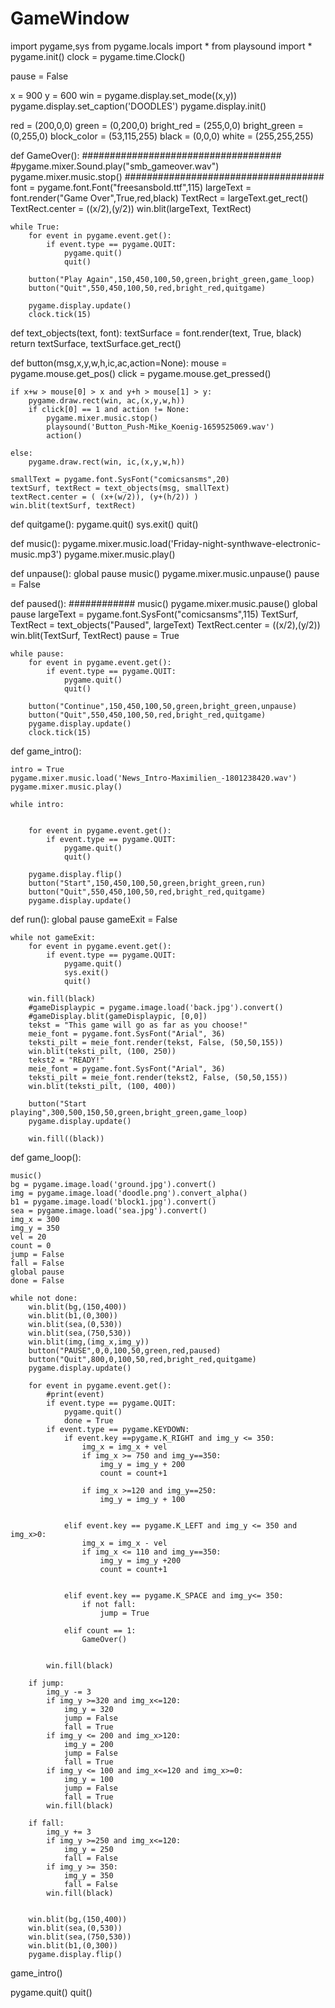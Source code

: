 # GameWindow
import pygame,sys
from pygame.locals import *
from playsound import *
pygame.init()
clock = pygame.time.Clock()

pause = False


x = 900
y = 600
win = pygame.display.set_mode((x,y))
pygame.display.set_caption('DOODLES')
pygame.display.init()

red = (200,0,0)
green = (0,200,0)
bright_red = (255,0,0)
bright_green = (0,255,0)
block_color = (53,115,255)
black = (0,0,0)
white = (255,255,255)

def GameOver():
    ####################################
    #pygame.mixer.Sound.play("smb_gameover.wav")
    pygame.mixer.music.stop()
    ####################################
    font = pygame.font.Font("freesansbold.ttf",115)
    largeText = font.render("Game Over",True,red,black)
    TextRect = largeText.get_rect()
    TextRect.center = ((x/2),(y/2))
    win.blit(largeText, TextRect)

    while True:
        for event in pygame.event.get():
            if event.type == pygame.QUIT:
                pygame.quit()
                quit()

        button("Play Again",150,450,100,50,green,bright_green,game_loop)
        button("Quit",550,450,100,50,red,bright_red,quitgame)

        pygame.display.update()
        clock.tick(15)

def text_objects(text, font):
    textSurface = font.render(text, True, black)
    return textSurface, textSurface.get_rect()

def button(msg,x,y,w,h,ic,ac,action=None):
    mouse = pygame.mouse.get_pos()
    click = pygame.mouse.get_pressed()
    
    if x+w > mouse[0] > x and y+h > mouse[1] > y:
        pygame.draw.rect(win, ac,(x,y,w,h))
        if click[0] == 1 and action != None:
            pygame.mixer.music.stop()
            playsound('Button_Push-Mike_Koenig-1659525069.wav')
            action()

    else:
        pygame.draw.rect(win, ic,(x,y,w,h))
        
    smallText = pygame.font.SysFont("comicsansms",20)
    textSurf, textRect = text_objects(msg, smallText)
    textRect.center = ( (x+(w/2)), (y+(h/2)) )
    win.blit(textSurf, textRect)

def quitgame():
    pygame.quit()
    sys.exit()
    quit()

def music():
    pygame.mixer.music.load('Friday-night-synthwave-electronic-music.mp3')
    pygame.mixer.music.play()

def unpause():
    global pause
    music()
    pygame.mixer.music.unpause()
    pause = False

def paused():
    ############
    music()
    pygame.mixer.music.pause()
    global pause
    largeText = pygame.font.SysFont("comicsansms",115)
    TextSurf, TextRect = text_objects("Paused", largeText)
    TextRect.center = ((x/2),(y/2))
    win.blit(TextSurf, TextRect)
    pause = True

    while pause:
        for event in pygame.event.get():
            if event.type == pygame.QUIT:
                pygame.quit()
                quit()

        button("Continue",150,450,100,50,green,bright_green,unpause)
        button("Quit",550,450,100,50,red,bright_red,quitgame)
        pygame.display.update()
        clock.tick(15)

def game_intro():

    intro = True
    pygame.mixer.music.load('News_Intro-Maximilien_-1801238420.wav')
    pygame.mixer.music.play()
    
    while intro:
        

        for event in pygame.event.get():
            if event.type == pygame.QUIT:
                pygame.quit()
                quit()

        pygame.display.flip()
        button("Start",150,450,100,50,green,bright_green,run)
        button("Quit",550,450,100,50,red,bright_red,quitgame)
        pygame.display.update()

def run():
    global pause
    gameExit = False

    while not gameExit:
        for event in pygame.event.get():
            if event.type == pygame.QUIT:
                pygame.quit()
                sys.exit()
                quit()

        win.fill(black)
        #gameDisplaypic = pygame.image.load('back.jpg').convert()
        #gameDisplay.blit(gameDisplaypic, [0,0])
        tekst = "This game will go as far as you choose!"
        meie_font = pygame.font.SysFont("Arial", 36)
        teksti_pilt = meie_font.render(tekst, False, (50,50,155))
        win.blit(teksti_pilt, (100, 250))
        tekst2 = "READY!"
        meie_font = pygame.font.SysFont("Arial", 36)
        teksti_pilt = meie_font.render(tekst2, False, (50,50,155))
        win.blit(teksti_pilt, (100, 400))
        
        button("Start playing",300,500,150,50,green,bright_green,game_loop)
        pygame.display.update()

        win.fill((black))
        
def game_loop():

    music()
    bg = pygame.image.load('ground.jpg').convert()
    img = pygame.image.load('doodle.png').convert_alpha()
    b1 = pygame.image.load('block1.jpg').convert()
    sea = pygame.image.load('sea.jpg').convert()
    img_x = 300
    img_y = 350
    vel = 20
    count = 0
    jump = False
    fall = False
    global pause
    done = False
       
    while not done:
        win.blit(bg,(150,400))
        win.blit(b1,(0,300))
        win.blit(sea,(0,530))
        win.blit(sea,(750,530))
        win.blit(img,(img_x,img_y))
        button("PAUSE",0,0,100,50,green,red,paused)
        button("Quit",800,0,100,50,red,bright_red,quitgame)
        pygame.display.update()
    
        for event in pygame.event.get():
            #print(event)
            if event.type == pygame.QUIT:
                pygame.quit()
                done = True
            if event.type == pygame.KEYDOWN:
                if event.key ==pygame.K_RIGHT and img_y <= 350:
                    img_x = img_x + vel
                    if img_x >= 750 and img_y==350:
                        img_y = img_y + 200
                        count = count+1
                        
                    if img_x >=120 and img_y==250:
                        img_y = img_y + 100

                    
                elif event.key == pygame.K_LEFT and img_y <= 350 and img_x>0:
                    img_x = img_x - vel
                    if img_x <= 110 and img_y==350:
                        img_y = img_y +200
                        count = count+1

                    
                elif event.key == pygame.K_SPACE and img_y<= 350:
                    if not fall:
                        jump = True

                elif count == 1:
                    GameOver()

                
            win.fill(black)      
        
        if jump:
            img_y -= 3
            if img_y >=320 and img_x<=120:
                img_y = 320
                jump = False
                fall = True
            if img_y <= 200 and img_x>120:
                img_y = 200
                jump = False
                fall = True
            if img_y <= 100 and img_x<=120 and img_x>=0:
                img_y = 100
                jump = False
                fall = True
            win.fill(black)

        if fall:
            img_y += 3
            if img_y >=250 and img_x<=120:
                img_y = 250
                fall = False
            if img_y >= 350:
                img_y = 350
                fall = False
            win.fill(black)
                
        
        win.blit(bg,(150,400))
        win.blit(sea,(0,530))
        win.blit(sea,(750,530))
        win.blit(b1,(0,300))
        pygame.display.flip()
    
game_intro()

pygame.quit()
quit()
